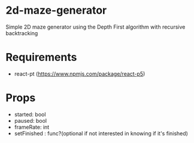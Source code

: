 # 2d-maze-generator
Simple 2D maze generator using the Depth First algorithm with recursive backtracking
# Requirements
- react-pt (https://www.npmjs.com/package/react-p5)

# Props
- started: bool
- paused: bool
- frameRate: int
- setFinished : func?(optional if not interested in knowing if it's finished)
